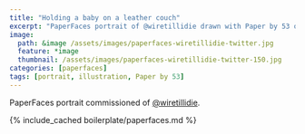 ```yaml
---
title: "Holding a baby on a leather couch"
excerpt: "PaperFaces portrait of @wiretillidie drawn with Paper by 53 on an iPad."
image: 
  path: &image /assets/images/paperfaces-wiretillidie-twitter.jpg 
  feature: *image
  thumbnail: /assets/images/paperfaces-wiretillidie-twitter-150.jpg
categories: [paperfaces]
tags: [portrait, illustration, Paper by 53]
---
```


PaperFaces portrait commissioned of [@wiretillidie](https://twitter.com/wiretillidie).

{% include_cached boilerplate/paperfaces.md %}
